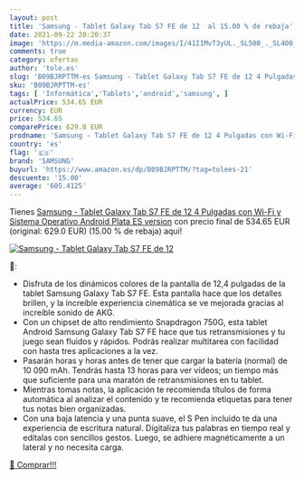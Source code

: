 ```yaml
---
layout: post
title: 'Samsung - Tablet Galaxy Tab S7 FE de 12  al 15.00 % de rebaja'
date: 2021-09-22 20:20:37
image: 'https://m.media-amazon.com/images/I/41I1MvT3yUL._SL500_._SL400_.jpg'
comments: true
category: ofertas
author: 'tole.es'
slug: 'B09BJRPTTM-es Samsung - Tablet Galaxy Tab S7 FE de 12 4 Pulgadas con Wi-...'
sku: 'B09BJRPTTM-es'
tags: [ 'Informática','Tablets','android','samsung', ]
actualPrice: 534.65 EUR
currency: EUR
price: 534.65
comparePrice: 629.0 EUR
prodname: 'Samsung - Tablet Galaxy Tab S7 FE de 12 4 Pulgadas con Wi-Fi y Sistema Operativo Android Plata ES version'
country: 'es'
flag: '🇪🇸'
brand: 'SAMSUNG'
buyurl: 'https://www.amazon.es/dp/B09BJRPTTM/?tag=tolees-21'
descuento: '15.00'
average: '605.4125'
---
```


Tienes [Samsung - Tablet Galaxy Tab S7 FE de 12 4 Pulgadas con Wi-Fi y Sistema Operativo Android Plata ES version](https://www.amazon.es/dp/B09BJRPTTM/?tag=tolees-21) con precio final de  534.65 EUR (original: 629.0 EUR) (15.00 %  de rebaja) aqui!

[![Samsung - Tablet Galaxy Tab S7 FE de 12 ](https://m.media-amazon.com/images/I/41I1MvT3yUL._SL500_._SL400_.jpg)](https://www.amazon.es/dp/B09BJRPTTM/?tag=tolees-21)

🔎:

- Disfruta de los dinámicos colores de la pantalla de 12,4 pulgadas de la tablet Samsung Galaxy Tab S7 FE. Esta pantalla hace que los detalles brillen, y la increíble experiencia cinemática se ve mejorada gracias al increíble sonido de AKG.
- Con un chipset de alto rendimiento Snapdragon 750G, esta tablet Android Samsung Galaxy Tab S7 FE hace que tus retransmisiones y tu juego sean fluidos y rápidos. Podrás realizar multitarea con facilidad con hasta tres aplicaciones a la vez.
- Pasarán horas y horas antes de tener que cargar la batería (normal) de 10 090 mAh. Tendrás hasta 13 horas para ver vídeos; un tiempo más que suficiente para una maratón de retransmisiones en tu tablet.
- Mientras tomas notas, la aplicación te recomienda títulos de forma automática al analizar el contenido y te recomienda etiquetas para tener tus notas bien organizadas.
- Con una baja latencia y una punta suave, el S Pen incluido te da una experiencia de escritura natural. Digitaliza tus palabras en tiempo real y edítalas con sencillos gestos. Luego, se adhiere magnéticamente a un lateral y no necesita carga.

[🛒 Comprar!!!](https://www.amazon.es/dp/B09BJRPTTM/?tag=tolees-21)
